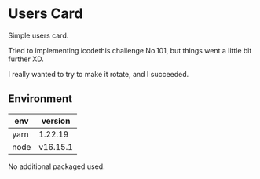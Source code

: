 # Users Card

Simple users card.

Tried to implementing icodethis challenge No.101, but things went a little bit further XD.

I really wanted to try to make it rotate, and I succeeded.

## Environment

| env  | version  |
| ---- | -------- |
| yarn | 1.22.19  |
| node | v16.15.1 |

No additional packaged used.
